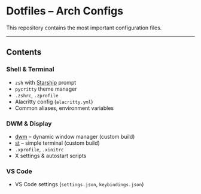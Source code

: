 # Dotfiles – Arch Configs

This repository contains the most important configuration files.

---

## Contents

### Shell & Terminal
- `zsh` with [Starship](https://starship.rs) prompt
- `pycritty` theme manager
- `.zshrc`, `.zprofile`
- Alacritty config (`alacritty.yml`)
- Common aliases, environment variables

### DWM & Display
- [dwm](https://dwm.suckless.org/) – dynamic window manager (custom build)
- [st](https://st.suckless.org/) – simple terminal (custom build)
- `.xprofile`, `.xinitrc`
- X settings & autostart scripts

### VS Code 
- VS Code settings (`settings.json`, `keybindings.json`)
